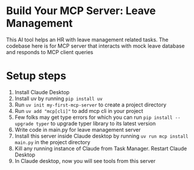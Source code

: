 # Build Your MCP Server: Leave Management
This AI tool helps an HR with leave management related tasks. The codebase here 
is for MCP server that interacts with mock leave database and responds to MCP client queries

# Setup steps
1. Install Claude Desktop
2. Install uv by running `pip install uv`
3. Run `uv init my-first-mcp-server` to create a project directory
4. Run `uv add "mcp[cli]"` to add mcp cli in your project
5. Few folks may get type errors for which you can run `pip install --upgrade typer` to upgrade typer library to its latest version
6. Write code in main.py for leave management server
7. Install this server inside Claude desktop by running `uv run mcp install main.py` in the project directory
8. Kill any running instance of Claude from Task Manager. Restart Claude Desktop
9. In Claude desktop, now you will see tools from this server

